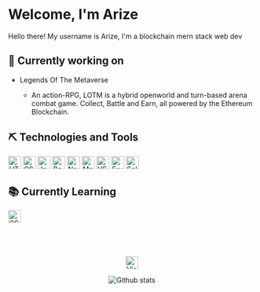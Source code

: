 # Welcome, I'm Arize

Hello there! My username is Arize, I'm a blockchain mern stack web dev

<div>

## 🧱 Currently working on
<ul>
    <li>Legends Of The Metaverse</li>
    <ul>
        <li>An action-RPG, LOTM is a hybrid openworld and turn-based arena combat game. Collect, Battle and Earn, all powered by the Ethereum Blockchain.</li>
    </ul>
</ul>

## ⛏ Technologies and Tools

<img alt="HTML5" height="26px" src="https://img.shields.io/badge/Html5-282C34?logo=html5&logoColor=E34F26" />
<img alt="CSS3" height="26px" src="https://img.shields.io/badge/CSS3-282C34?logo=css3&logoColor=1572B6" />
<img alt="JavaScript" height="26px" src="https://img.shields.io/badge/Javascript-282C34?logo=javascript&logoColor=F7DF1E" />
<img alt="React" height="26px" src="https://img.shields.io/badge/React-282C34?logo=react&logoColor=61DAFB" />
<img alt="Node.js" height="26px" src="https://img.shields.io/badge/NodeJs-282C34?logo=node.js&logoColor=339933" />
<img alt="MongoDB" height="26px" src="https://img.shields.io/badge/MongoDb-282C34?logo=mongodb&logoColor=47A248" />
<img alt="VSCode" height="26px" src="https://img.shields.io/badge/VS%20Code-282C34?logo=visual-studio-code&logoColor=007ACC" />
<img alt="Express" height="26px" src="https://img.shields.io/badge/Express-282c34?logo=express&logoColor=FFFFF" />
<img alt="Solidity" height="26px" src="https://img.shields.io/static/v1?label=solidity&message=v0.6.12&color=2ea44f&logo=solidity" />
    
## 📚 Currently Learning
    
<img alt="CSharp" height="26px" src="https://img.shields.io/badge/C Sharp-282C34?logo=csharp&logoColor=47A248" />
</div>

<br />
<br />
<br />
<br />

<div align="center">
<img alt="VisitorCount" height="26px" src="https://visitor-badge.glitch.me/badge?page_id=arizes" />
    
![Github stats](https://github-readme-stats.vercel.app/api?username=arizes&count_private=true&show_icons=true&include_all_commits=true&bg_color=0d1117&icon_color=blue&hide_border=true&text_color=38bdae)
</div>
